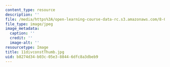 ```yaml
---
content_type: resource
description: ''
file: /media/https%3A/open-learning-course-data-rc.s3.amazonaws.com/8-02-physics-ii-electricity-and-magnetism-spring-2007/b8274d34b03c05e388446dfc8a3dbeb9_11divconstThumb.jpg
file_type: image/jpeg
image_metadata:
  caption: ''
  credit: ''
  image-alt: ''
resourcetype: Image
title: 11divconstThumb.jpg
uid: b8274d34-b03c-05e3-8844-6dfc8a3dbeb9
---
```

